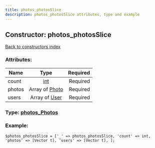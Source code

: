 ```yaml
---
title: photos_photosSlice
description: photos_photosSlice attributes, type and example
---
```

## Constructor: photos\_photosSlice  
[Back to constructors index](index.md)



### Attributes:

| Name     |    Type       | Required |
|----------|:-------------:|---------:|
|count|[int](../types/int.md) | Required|
|photos|Array of [Photo](../types/Photo.md) | Required|
|users|Array of [User](../types/User.md) | Required|



### Type: [photos\_Photos](../types/photos_Photos.md)


### Example:

```
$photos_photosSlice = ['_' => photos_photosSlice, 'count' => int, 'photos' => [Vector t], 'users' => [Vector t], ];
```